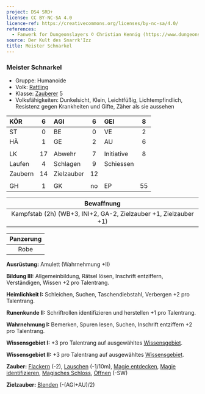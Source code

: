 ```yaml
---
project: DS4 SRD+
license: CC BY-NC-SA 4.0
licence-ref: https://creativecommons.org/licenses/by-nc-sa/4.0/
references: 
  - Fanwerk for Dungeonslayers © Christian Kennig (https://www.dungeonslayers.net/)
source: Der Kult des Snarrk'Izz
title: Meister Schnarkel
---
```


### Meister Schnarkel

- Gruppe: Humanoide
- Volk: [Rattling](../../fanwerk/bestiarium/rattling.md)
- Klasse: [Zauberer](../../grw/charaktere-klasse-zauberer.md) 5
- Volksfähigkeiten: Dunkelsicht, Klein, Leichtfüßig, Lichtempfindlich, Resistenz gegen Krankheiten und Gifte, Zäher als sie aussehen

| KÖR     |  6  | AGI        |  6  | GEI        |  8  |
| :------ | :-: | :--------- | :-: | :--------- | :-: |
| ST      |  0  | BE         |  0  | VE         |  2  |
| HÄ      |  1  | GE         |  2  | AU         |  6  |
|         |     |            |     |            |     |
| LK      | 17  | Abwehr     |  7  | Initiative |  8  |
| Laufen  |  4  | Schlagen   |  9  | Schiessen  |     |
| Zaubern | 14  | Zielzauber | 12  |            |     |
|         |     |            |     |            |     |
| GH      |  1  | GK         | no  | EP         | 55  |

|                            Bewaffnung                            |
| :--------------------------------------------------------------: |
| Kampfstab (2h) (WB+3, INI+2, GA-2, Zielzauber +1, Zielzauber +1) |

| Panzerung |
| :-------: |
|   Robe    |

**Ausrüstung:** Amulett (Wahrnehmung +II)

**Bildung III:** Allgemeinbildung, Rätsel lösen, Inschrift entziffern, Verständigen, Wissen +2 pro Talentrang.

**Heimlichkeit I:** Schleichen, Suchen, Taschendiebstahl, Verbergen +2 pro Talentrang.

**Runenkunde II:** Schriftrollen identifizieren und herstellen +1 pro Talentrang.

**Wahrnehmung I:** Bemerken, Spuren lesen, Suchen, Inschrift entziffern +2 pro Talentrang.

**Wissensgebiet I:** +3 pro Talentrang auf ausgewähltes [Wissensgebiet](../../grw/talente/wissensgebiet.md).

**Wissensgebiet II:** +3 pro Talentrang auf ausgewähltes [Wissensgebiet](../../grw/talente/wissensgebiet.md).

**Zauber:** [Flackern](../../grw/zauber/flackern.md) (-2), [Lauschen](../../grw/zauber/lauschen.md) (-1/10m), [Magie entdecken](../../grw/zauber/magie-entdecken.md), [Magie identifizieren](../../grw/zauber/magie-identifizieren.md), [Magisches Schloss](../../grw/zauber/magisches-schloss.md), [Öffnen](../../grw/zauber/oeffnen.md) (-SW)

**Zielzauber:** [Blenden](../../grw/zauber/blenden.md) (-(AGI+AU)/2)

